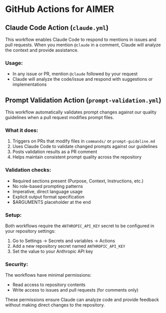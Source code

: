 # GitHub Actions for AIMER

## Claude Code Action (`claude.yml`)

This workflow enables Claude Code to respond to mentions in issues and pull requests. When you mention `@claude` in a comment, Claude will analyze the context and provide assistance.

### Usage:
- In any issue or PR, mention `@claude` followed by your request
- Claude will analyze the code/issue and respond with suggestions or implementations

## Prompt Validation Action (`prompt-validation.yml`)

This workflow automatically validates prompt changes against our quality guidelines when a pull request modifies prompt files.

### What it does:
1. Triggers on PRs that modify files in `commands/` or `prompt-guideline.md`
2. Uses Claude Code to validate changed prompts against our guidelines
3. Posts validation results as a PR comment
4. Helps maintain consistent prompt quality across the repository

### Validation checks:
- Required sections present (Purpose, Context, Instructions, etc.)
- No role-based prompting patterns
- Imperative, direct language usage
- Explicit output format specification
- $ARGUMENTS placeholder at the end

### Setup:
Both workflows require the `ANTHROPIC_API_KEY` secret to be configured in your repository settings:
1. Go to Settings → Secrets and variables → Actions
2. Add a new repository secret named `ANTHROPIC_API_KEY`
3. Set the value to your Anthropic API key

### Security:
The workflows have minimal permissions:
- Read access to repository contents
- Write access to issues and pull requests (for comments only)

These permissions ensure Claude can analyze code and provide feedback without making direct changes to the repository.